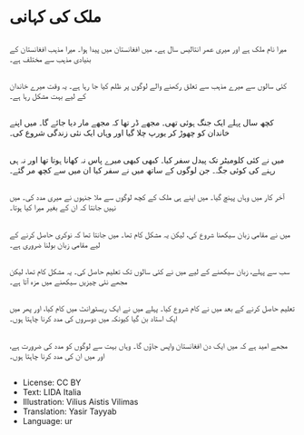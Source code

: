 # ملک کی کہانی

##
میرا نام ملک ہے اور میری عمر انتالیس سال ہے۔ میں افغانستان میں پیدا ہوا۔ میرا مذہب افغانستان کے بنیادی مذہب سے مختلف ہے۔

##
کئی سالوں سے میرے مذہب سے تعلق رکھنے والے لوگوں پر ظلم کیا جا رہا ہے۔ یہ وقت میرے خاندان کے لیے بہت مشکل رہا ہے۔

##
کچھ سال پہلے ایک جنگ ہوئی تھی۔ مجھے ڈر تھا کہ مجھے مار دیا جائے گا۔ میں اپنے خاندان کو چھوڑ کر یورپ چلا گیا اور وہاں ایک نئی زندگی شروع کی۔

##
میں نے کئی کلومیٹر تک پیدل سفر کیا۔ کبھی کبھی میرے پاس نہ کھانا ہوتا تھا اور نہ ہی رہنے کی کوئی جگہ۔ جن لوگوں کے ساتھ میں نے سفر کیا ان میں سے کچھ مر گئے۔

##
آخر کار میں وہاں پہنچ گیا۔ میں اپنے ہی ملک کے کچھ لوگوں سے ملا جنہوں نے میری مدد کی۔ میں نہیں جانتا کہ ان کے بغیر میرا کیا ہوتا۔

##
میں نے مقامی زبان سیکھنا شروع کی، لیکن یہ مشکل کام تھا۔ میں جانتا تھا کہ نوکری حاصل کرنے کے لیے مقامی زبان بولنا ضروری ہے۔

##
سب سے پہلے، زبان سیکھنے کے لیے میں نے کئی سالوں تک تعلیم حاصل کی۔ یہ مشکل کام تھا، لیکن مجھے نئی چیزیں سیکھنے میں مزہ آتا ہے۔

##
تعلیم حاصل کرنے کے بعد میں نے کام شروع کیا۔ پہلے میں نے ایک ریسٹورانٹ میں کام کیا، اور پھر میں ایک استاد بن گیا کیونکہ میں دوسروں کی مدد کرنا چاہتا ہوں۔

##
مجھے امید ہے کہ میں ایک دن افغانستان واپس جاؤں گا۔ وہاں بہت سے لوگوں کو مدد کی ضرورت ہے، اور میں ان کی مدد کرنا چاہتا ہوں۔

##
* License: CC BY
* Text: LIDA Italia
* Illustration: Vilius Aistis Vilimas
* Translation: Yasir Tayyab
* Language: ur
